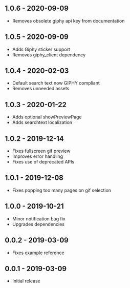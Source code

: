 ## 1.0.6 - 2020-09-09
* Removes obsolete giphy api key from documentation

## 1.0.5 - 2020-09-09
* Adds Giphy sticker support
* Removes giphy_client dependency

## 1.0.4 - 2020-02-03
* Default search text now GIPHY compliant
* Removes unneeded assets

## 1.0.3 - 2020-01-22
* Adds optional showPreviewPage
* Adds searchtext localization

## 1.0.2 - 2019-12-14
* Fixes fullscreen gif preview
* Improves error handling
* Fixes use of deprecated APIs

## 1.0.1 - 2019-12-08
* Fixes popping too many pages on gif selection

## 1.0.0 - 2019-10-21
* Minor notification bug fix
* Upgrades dependencies

## 0.0.2 - 2019-03-09
* Fixes example reference

## 0.0.1 - 2019-03-09
* Initial release

